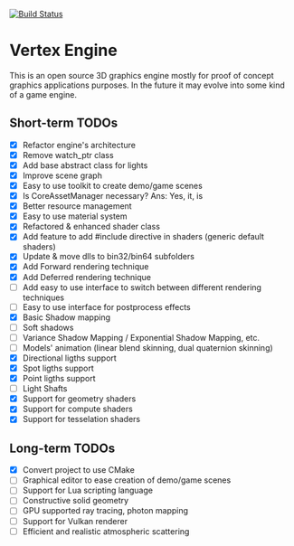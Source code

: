 [![Build Status](https://travis-ci.com/Shot511/VertexEngine.svg?branch=master)](https://travis-ci.com/Shot511/VertexEngine)

# Vertex Engine
This is an open source 3D graphics engine mostly for proof of concept graphics applications purposes. In the future it may evolve into some kind of a game engine.

## Short-term TODOs
- [x] Refactor engine's architecture
- [x] Remove watch_ptr class
- [x] Add base abstract class for lights
- [x] Improve scene graph
- [x] Easy to use toolkit to create demo/game scenes
- [x] Is CoreAssetManager necessary? Ans: Yes, it, is
- [x] Better resource management 
- [x] Easy to use material system
- [x] Refactored & enhanced shader class
- [x] Add feature to add #include directive in shaders (generic default shaders)
- [x] Update & move dlls to bin32/bin64 subfolders
- [x] Add Forward rendering technique
- [x] Add Deferred rendering technique
- [ ] Add easy to use interface to switch between different rendering techniques
- [ ] Easy to use interface for postprocess effects
- [x] Basic Shadow mapping
- [ ] Soft shadows
- [ ] Variance Shadow Mapping / Exponential Shadow Mapping, etc.
- [ ] Models' animation (linear blend skinning, dual quaternion skinning)
- [x] Directional ligths support
- [x] Spot ligths support
- [x] Point ligths support
- [ ] Light Shafts
- [x] Support for geometry shaders
- [x] Support for compute shaders
- [x] Support for tesselation shaders

## Long-term TODOs
- [x] Convert project to use CMake
- [ ] Graphical editor to ease creation of demo/game scenes
- [ ] Support for Lua scripting language
- [ ] Constructive solid geometry
- [ ] GPU supported ray tracing, photon mapping
- [ ] Support for Vulkan renderer
- [ ] Efficient and realistic atmospheric scattering
